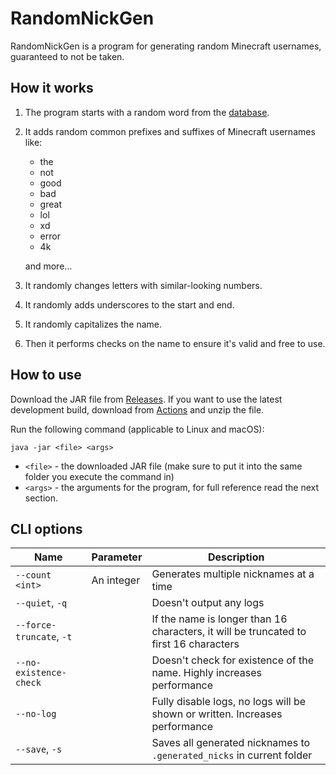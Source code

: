 # RandomNickGen
RandomNickGen is a program for generating random Minecraft usernames, guaranteed to not be taken.

## How it works
1. The program starts with a random word from the [database](src/main/resources/words.txt).
2. It adds random common prefixes and suffixes of Minecraft usernames like:
   - the
   - not
   - good
   - bad
   - great
   - lol
   - xd
   - error
   - 4k
   
   and more...
3. It randomly changes letters with similar-looking numbers.
4. It randomly adds underscores to the start and end.
5. It randomly capitalizes the name.
6. Then it performs checks on the name to ensure it's valid and free to use.

## How to use
Download the JAR file from [Releases](https://github.com/pr0gramm3r101/RandomNickGen/releases/latest).
If you want to use the latest development build, download from [Actions](https://github.com/pr0gramm3r101/RandomNickGen/actions)
and unzip the file.

Run the following command (applicable to Linux and macOS):

```
java -jar <file> <args>
```

- `<file>` - the downloaded JAR file (make sure to put it into the same folder you execute the command in)
- `<args>` - the arguments for the program, for full reference read the next section.

## CLI options
| Name                     | Parameter  | Description                                                                           |
|--------------------------|------------|---------------------------------------------------------------------------------------|
| `--count <int>`          | An integer | Generates multiple nicknames at a time                                                |
| `--quiet`, `-q`          |            | Doesn't output any logs                                                               |
| `--force-truncate`, `-t` |            | If the name is longer than 16 characters, it will be truncated to first 16 characters |
| `--no-existence-check`   |            | Doesn't check for existence of the name. Highly increases performance                 |
| `--no-log`               |            | Fully disable logs, no logs will be shown or written. Increases performance           |
| `--save`, `-s`           |            | Saves all generated nicknames to `.generated_nicks` in current folder                 |
